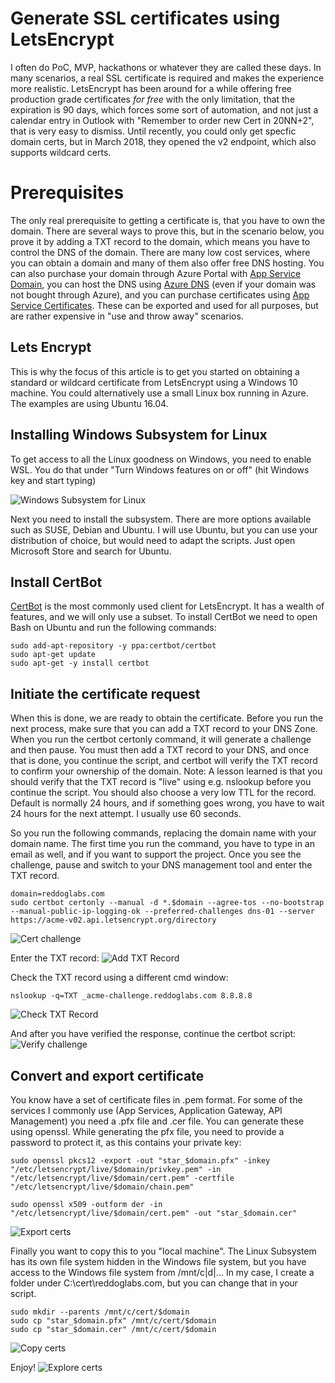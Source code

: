 # Generate SSL certificates using LetsEncrypt
I often do PoC, MVP, hackathons or whatever they are called these days. In many scenarios, a real SSL certificate is required and makes the experience more realistic. LetsEncrypt has been around for a while offering free production grade certificates _for free_ with the only limitation, that the expiration is 90 days, which forces some sort of automation, and not just a calendar entry in Outlook with "Remember to order new Cert in 20NN+2", that is very easy to dismiss.
Until recently, you could only get specfic domain certs, but in March 2018, they opened the v2 endpoint, which also supports wildcard certs.

# Prerequisites
The only real prerequisite to getting a certificate is, that you have to own the domain. There are several ways to prove this, but in the scenario below, you prove it by adding a TXT record to the domain, which means you have to control the DNS of the domain. There are many low cost services, where you can obtain a domain and many of them also offer free DNS hosting.
You can also purchase your domain through Azure Portal with [App Service Domain](https://docs.microsoft.com/da-dk/azure/app-service/custom-dns-web-site-buydomains-web-app), you can host the DNS using [Azure DNS](https://docs.microsoft.com/en-us/azure/dns/dns-overview) (even if your domain was not bought through Azure), and you can purchase certificates using [App Service Certificates](https://docs.microsoft.com/en-us/azure/app-service/web-sites-purchase-ssl-web-site). These can be exported and used for all purposes, but are rather expensive in "use and throw away" scenarios.

## Lets Encrypt
This is why the focus of this article is to get you started on obtaining a standard or wildcard certificate from LetsEncrypt using a Windows 10 machine. You could alternatively use a small Linux box running in Azure. The examples are using Ubuntu 16.04.

## Installing Windows Subsystem for Linux
To get access to all the Linux goodness on Windows, you need to enable WSL. You do that under "Turn Windows features on or off" (hit Windows key and start typing)

![Windows Subsystem for Linux](https://github.com/madsd/articles/blob/master/images/windowsFeatures.png)

Next you need to install the subsystem. There are more options available such as SUSE, Debian and Ubuntu. I will use Ubuntu, but you can use your distribution of choice, but would need to adapt the scripts. Just open Microsoft Store and search for Ubuntu.

## Install CertBot
[CertBot](https://certbot.eff.org/) is the most commonly used client for LetsEncrypt. It has a wealth of features, and we will only use a subset. To install CertBot we need to open Bash on Ubuntu and run the following commands:
```
sudo add-apt-repository -y ppa:certbot/certbot
sudo apt-get update
sudo apt-get -y install certbot
```
## Initiate the certificate request
When this is done, we are ready to obtain the certificate. Before you run the next process, make sure that you can add a TXT record to your DNS Zone. When you run the certbot certonly command, it will generate a challenge and then pause. You must then add a TXT record to your DNS, and once that is done, you continue the script, and certbot will verify the TXT record to confirm your ownership of the domain.
Note: A lesson learned is that you should verify that the TXT record is "live" using e.g. nslookup before you continue the script. You should also choose a very low TTL for the record. Default is normally 24 hours, and if something goes wrong, you have to wait 24 hours for the next attempt. I usually use 60 seconds.

So you run the following commands, replacing the domain name with your domain name. The first time you run the command, you have to type in an email as well, and if you want to support the project.
Once you see the challenge, pause and switch to your DNS management tool and enter the TXT record.
```
domain=reddoglabs.com
sudo certbot certonly --manual -d *.$domain --agree-tos --no-bootstrap --manual-public-ip-logging-ok --preferred-challenges dns-01 --server https://acme-v02.api.letsencrypt.org/directory
```
![Cert challenge](https://github.com/madsd/articles/blob/master/images/txtRecordChallenge.png)

Enter the TXT record:
![Add TXT Record](https://github.com/madsd/articles/blob/master/images/addTxtRecord.png)

Check the TXT record using a different cmd window:
```
nslookup -q=TXT _acme-challenge.reddoglabs.com 8.8.8.8
```
![Check TXT Record](https://github.com/madsd/articles/blob/master/images/verifyTxtRecord.png)

And after you have verified the response, continue the certbot script:
![Verify challenge](https://github.com/madsd/articles/blob/master/images/verifyChallenge.png)

## Convert and export certificate
You know have a set of certificate files in .pem format. For some of the services I commonly use (App Services, Application Gateway, API Management) you need a .pfx file and .cer file. You can generate these using openssl. While generating the pfx file, you need to provide a password to protect it, as this contains your private key:
```
sudo openssl pkcs12 -export -out "star_$domain.pfx" -inkey "/etc/letsencrypt/live/$domain/privkey.pem" -in "/etc/letsencrypt/live/$domain/cert.pem" -certfile "/etc/letsencrypt/live/$domain/chain.pem"

sudo openssl x509 -outform der -in "/etc/letsencrypt/live/$domain/cert.pem" -out "star_$domain.cer"
```
![Export certs](https://github.com/madsd/articles/blob/master/images/exportCerts.png)

Finally you want to copy this to you "local machine". The Linux Subsystem has its own file system hidden in the Windows file system, but you have access to the Windows file system from /mnt/c|d|... In my case, I create a folder under C:\cert\reddoglabs.com, but you can change that in your script.
```
sudo mkdir --parents /mnt/c/cert/$domain
sudo cp "star_$domain.pfx" /mnt/c/cert/$domain
sudo cp "star_$domain.cer" /mnt/c/cert/$domain
```
![Copy certs](https://github.com/madsd/articles/blob/master/images/copyCerts.png)

Enjoy!
![Explore certs](https://github.com/madsd/articles/blob/master/images/explorerCertificates.png)